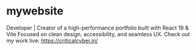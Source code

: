 # mywebsite
Developer | Creator of a high-performance portfolio built with React 19 &amp; Vite Focused on clean design, accessibility, and seamless UX. Check out my work live: https://criticalcyber.in/
